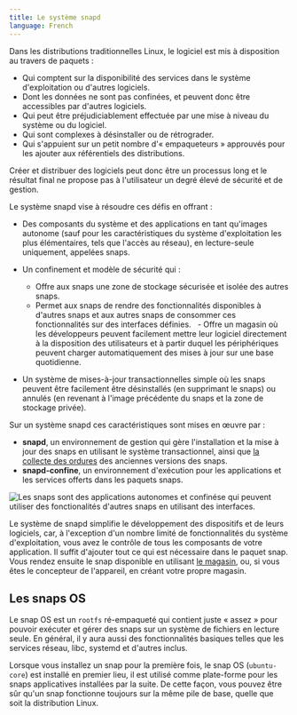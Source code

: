 ```yaml
---
title: Le système snapd
language: French
---
```


<!-- lang: EN
In traditional Linux distributions, software is made available in packages:
-->

Dans les distributions traditionnelles Linux, le logiciel est mis à disposition au travers de paquets :

<!-- lang: EN
- that rely on the availability of services in the OS or other software.
- whose data isn't confined, so can be accessed by other software.
- that can be detrimentally effected by a system or software upgrade.
- that are complex to uninstall or downgrade.
- rely on a small number of approved 'packagers' to add them to the distro repositories.
-->

- Qui comptent sur la disponibilité des services dans le système d'exploitation ou d'autres logiciels.
- Dont les données ne sont pas confinées, et peuvent donc être accessibles par d'autres logiciels.
- Qui peut être préjudiciablement effectuée par une mise à niveau du système ou du logiciel.
- Qui sont complexes à désinstaller ou de rétrograder.
- Qui s'appuient sur un petit nombre d'« empaqueteurs » approuvés pour les ajouter aux référentiels des distributions.

<!-- lang: EN
Creating and distributing software can therefore be a time consuming process and the end result doesn't offer the user a high degree of security and manageability.
-->

Créer et distribuer des logiciels peut donc être un processus long et le résultat final ne propose pas à l'utilisateur un degré élevé de sécurité et de gestion.

<!-- lang: EN
The snapd system aims to fix these challenges by offering:
-->

Le système snapd vise à résoudre ces défis en offrant :

<!-- lang: EN
- System components and applications as self contained (except for the most basic OS features, such as network access), read only images, called snaps.
- A confinement and security model that:

  - Offers snaps a secure storage area isolated from other snaps.
  - Enables snaps to make features available to other snaps and for other snaps to consume those features over defined interfaces.
  - A store where developers can easily make their software directly available to users and from which devices can automatically pull updates on a daily basis.

- A simple transactional update system where snaps can be easily uninstalled (by deleting the snap package) or rolled back (by reverting to the previous snap image and private storage area).
-->

- Des composants du système et des applications en tant qu'images autonome (sauf pour les caractéristiques du système d'exploitation les plus élémentaires, tels que l'accès au réseau), en lecture-seule uniquement, appelées snaps.
- Un confinement et modèle de sécurité qui :

  - Offre aux snaps une zone de stockage sécurisée et isolée des autres snaps.
  - Permet aux snaps de rendre des fonctionnalités disponibles à d'autres snaps et aux autres snaps de consommer ces fonctionnalités sur des interfaces définies.
  - Offre un magasin où les développeurs peuvent facilement mettre leur logiciel directement à la disposition des utilisateurs et à partir duquel les périphériques peuvent charger automatiquement des mises à jour sur une base quotidienne.

- Un système de mises-à-jour transactionnelles simple où les snaps peuvent être facilement être désinstallés (en supprimant le snaps) ou annulés (en revenant à l'image précédente du snaps et la zone de stockage privée).

<!-- lang: EN
On a snapd system these features are implemented by:
-->

Sur un système snapd ces caractéristiques sont mises en œuvre par :

<!-- lang: EN
- **snapd**, a management environment that handles installing and updating snaps using the transactional system, as well as [garbage collection](/docs/core/versions) of old versions of snaps.
- **snapd-confine**, an execution environment for the applications and services delivered in snap packages.
-->

- **snapd**, un environnement de gestion qui gère l'installation et la mise à jour des snaps en utilisant le système transactionnel, ainsi que [la collecte des ordures](/docs/core/versions) des anciennes versions des snaps.
- **snapd-confine**, un environnement d'exécution pour les applications et les services offerts dans les paquets snaps.

<!-- lang: EN
![Snaps are self contained, confined applications that can make use of features in other snaps using Interfaces.](../media/snap_in_snappy_system.png "Snaps in the Snapd System")
-->

![Les snaps sont des applications autonomes et confinése qui peuvent utiliser des fonctionalités d'autres snaps en utilisant des interfaces.](../../media/snap_in_snappy_system.png "Les snaps dans le système snapd")

<!-- lang: EN
The snapd system simplifies the development of devices and their software because, with the exception of a limited number of OS features, you're in control of all the components in your application. You simply add everything needed to the snap package. You then make the snap available using [the store](/docs/core/store "the store"), or, if you are the device creator, create your own store.
-->

Le système de snapd simplifie le développement des dispositifs et de leurs logiciels, car, à l'exception d'un nombre limité de fonctionnalités du système d'exploitation, vous avez le contrôle de tous les composants de votre application. Il suffit d'ajouter tout ce qui est nécessaire dans le paquet snap. Vous rendez ensuite le snap disponible en utilisant [le magasin](/docs/core/magasin "Le magasin"), ou, si vous êtes le concepteur de l'appareil, en créant votre propre magasin.

<!-- lang: EN
## OS snaps
-->

## Les snaps OS

<!-- lang: EN
The OS snap is a repacked `rootfs` that contains just 'enough' to run and manage snaps on a read-only file system. Generally there will also be basic features such as network services, libc, systemd, and others included.
-->

Le snap OS est un `rootfs` ré-empaqueté qui contient juste « assez » pour pouvoir exécuter et gérer des snaps sur un système de fichiers en lecture seule. En général, il y aura aussi des fonctionnalités basiques telles que les services réseau, libc, systemd et d'autres inclus.

<!-- lang: EN
When you install a snap for the first time, the OS snap (`ubuntu-core`) gets installed first, it's used as the platform for subsequently installed application snaps. This way, you can be confident that a snap always runs on the same core stack, regardless of the Linux distribution.
-->

Lorsque vous installez un snap pour la première fois, le snap OS (`ubuntu-core`) est installé en premier lieu, il est utilisé comme plate-forme pour les snaps applicatives installées par la suite. De cette façon, vous pouvez être sûr qu'un snap fonctionne toujours sur la même pile de base, quelle que soit la distribution Linux.
